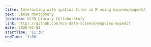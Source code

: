 ```yaml
---
title: Interacting with spatial files in R using mapview/mapedit
text: Jamie Montgomery
location: UCSB Library Collaboratory
link: https://github.com/eco-data-science/mapview-mapedit
date: 2020-02-04
startTime: '11:30'
endTime: '1:00'
---
```

